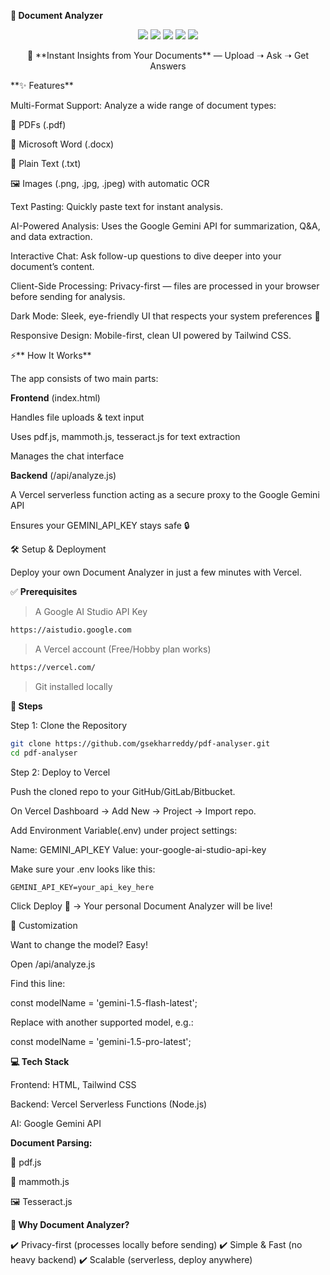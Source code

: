 **📄 Document Analyzer**
<p align="center"> <img src="https://img.shields.io/badge/Powered%20by-Google%20Gemini-4285F4?logo=google&logoColor=white&style=for-the-badge" /> <img src="https://img.shields.io/badge/Deploy-Vercel-black?logo=vercel&style=for-the-badge" /> <img src="https://img.shields.io/badge/Made%20with-%E2%9D%A4-red?style=for-the-badge" /> <img src="https://img.shields.io/github/stars/gsekharreddy/pdf-analyser?style=for-the-badge&color=yellow" /> <img src="https://img.shields.io/github/forks/gsekharreddy/pdf-analyser?style=for-the-badge&color=green" /> </p> <p align="center"> 🚀 **Instant Insights from Your Documents** — Upload ➝ Ask ➝ Get Answers </p>
**✨ Features**

Multi-Format Support: Analyze a wide range of document types:

📕 PDFs (.pdf)

📝 Microsoft Word (.docx)

📄 Plain Text (.txt)

🖼️ Images (.png, .jpg, .jpeg) with automatic OCR

Text Pasting: Quickly paste text for instant analysis.

AI-Powered Analysis: Uses the Google Gemini API for summarization, Q&A, and data extraction.

Interactive Chat: Ask follow-up questions to dive deeper into your document’s content.

Client-Side Processing: Privacy-first — files are processed in your browser before sending for analysis.

Dark Mode: Sleek, eye-friendly UI that respects your system preferences 🌙

Responsive Design: Mobile-first, clean UI powered by Tailwind CSS.

⚡** How It Works**

The app consists of two main parts:

**Frontend** (index.html)

Handles file uploads & text input

Uses pdf.js, mammoth.js, tesseract.js for text extraction

Manages the chat interface

**Backend** (/api/analyze.js)

A Vercel serverless function acting as a secure proxy to the Google Gemini API

Ensures your GEMINI_API_KEY stays safe 🔒

🛠️ Setup & Deployment

Deploy your own Document Analyzer in just a few minutes with Vercel.

✅ **Prerequisites**

> A Google AI Studio API Key
```bash
https://aistudio.google.com
```

> A Vercel account (Free/Hobby plan works)
```bash
https://vercel.com/
```
> Git installed locally

**🚀 Steps**

Step 1: Clone the Repository
```bash
git clone https://github.com/gsekharreddy/pdf-analyser.git 
cd pdf-analyser
```

Step 2: Deploy to Vercel

Push the cloned repo to your GitHub/GitLab/Bitbucket.

On Vercel Dashboard → Add New → Project → Import repo.

Add Environment Variable(.env) under project settings:

Name: GEMINI_API_KEY
Value: your-google-ai-studio-api-key

Make sure your .env looks like this:
```.env
GEMINI_API_KEY=your_api_key_here
```

Click Deploy 🎉 → Your personal Document Analyzer will be live!

🔧 Customization

Want to change the model? Easy!

Open /api/analyze.js

Find this line:

const modelName = 'gemini-1.5-flash-latest';


Replace with another supported model, e.g.:

const modelName = 'gemini-1.5-pro-latest';

**💻 Tech Stack**

Frontend: HTML, Tailwind CSS

Backend: Vercel Serverless Functions (Node.js)

AI: Google Gemini API

**Document Parsing:**

📕 pdf.js

📝 mammoth.js

🖼️ Tesseract.js

**🌟 Why Document Analyzer?**

✔️ Privacy-first (processes locally before sending)
✔️ Simple & Fast (no heavy backend)
✔️ Scalable (serverless, deploy anywhere)
